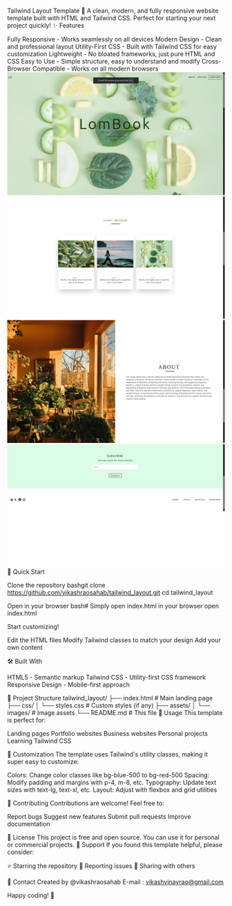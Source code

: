 Tailwind Layout Template 🎨
A clean, modern, and fully responsive website template built with HTML and Tailwind CSS. Perfect for starting your next project quickly!
✨ Features

Fully Responsive - Works seamlessly on all devices
Modern Design - Clean and professional layout
Utility-First CSS - Built with Tailwind CSS for easy customization
Lightweight - No bloated frameworks, just pure HTML and CSS
Easy to Use - Simple structure, easy to understand and modify
Cross-Browser Compatible - Works on all modern browsers
![Alt text](assets/README_IMG/home.png)
![Alt text](assets/README_IMG/articles.png)
![Alt text](assets/README_IMG/about.png)
![Alt text](assets/README_IMG/footer.png)
🚀 Quick Start

Clone the repository
bashgit clone https://github.com/vikashraosahab/tailwind_layout.git
cd tailwind_layout

Open in your browser
bash# Simply open index.html in your browser
open index.html

Start customizing!

Edit the HTML files
Modify Tailwind classes to match your design
Add your own content



🛠️ Built With

HTML5 - Semantic markup
Tailwind CSS - Utility-first CSS framework
Responsive Design - Mobile-first approach

📁 Project Structure
tailwind_layout/
├── index.html          # Main landing page
├── css/
│   └── styles.css      # Custom styles (if any)
├── assets/
│   └── images/         # Image assets
└── README.md           # This file
🎯 Usage
This template is perfect for:

Landing pages
Portfolio websites
Business websites
Personal projects
Learning Tailwind CSS

🎨 Customization
The template uses Tailwind's utility classes, making it super easy to customize:

Colors: Change color classes like bg-blue-500 to bg-red-500
Spacing: Modify padding and margins with p-4, m-8, etc.
Typography: Update text sizes with text-lg, text-xl, etc.
Layout: Adjust with flexbox and grid utilities

🤝 Contributing
Contributions are welcome! Feel free to:

Report bugs
Suggest new features
Submit pull requests
Improve documentation

📝 License
This project is free and open source. You can use it for personal or commercial projects.
🙏 Support
If you found this template helpful, please consider:

⭐ Starring the repository
🐛 Reporting issues
🔄 Sharing with others

📧 Contact
Created by @vikashraosahab
E-mail : vikashvinayrao@gmail.com

Happy coding! 🚀